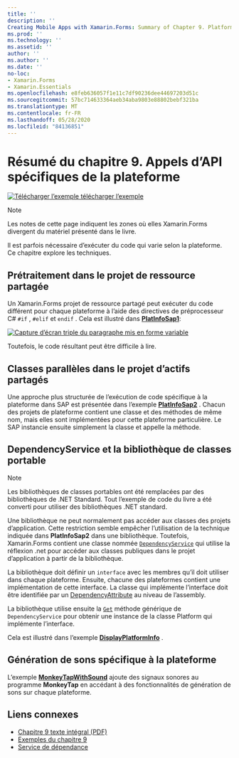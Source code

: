 ```yaml
---
title: ''
description: ''
Creating Mobile Apps with Xamarin.Forms: Summary of Chapter 9. Platform-specific API calls''
ms.prod: ''
ms.technology: ''
ms.assetid: ''
author: ''
ms.author: ''
ms.date: ''
no-loc:
- Xamarin.Forms
- Xamarin.Essentials
ms.openlocfilehash: e8feb636057f1e11c7df90236dee44697203d51c
ms.sourcegitcommit: 57bc714633364aeb34aba9803e88802bebf321ba
ms.translationtype: MT
ms.contentlocale: fr-FR
ms.lasthandoff: 05/28/2020
ms.locfileid: "84136851"
---
```

# <a name="summary-of-chapter-9-platform-specific-api-calls"></a>Résumé du chapitre 9. Appels d’API spécifiques de la plateforme

[![Télécharger ](~/media/shared/download.png) l’exemple télécharger l’exemple](https://github.com/xamarin/xamarin-forms-book-samples/tree/master/Chapter09)

> [!NOTE] 
> Les notes de cette page indiquent les zones où elles Xamarin.Forms divergent du matériel présenté dans le livre.

Il est parfois nécessaire d’exécuter du code qui varie selon la plateforme. Ce chapitre explore les techniques.

## <a name="preprocessing-in-the-shared-asset-project"></a>Prétraitement dans le projet de ressource partagée

Un Xamarin.Forms projet de ressource partagé peut exécuter du code différent pour chaque plateforme à l’aide des directives de préprocesseur C# `#if` , `#elif` et `endif` . Cela est illustré dans [**PlatInfoSap1**](https://github.com/xamarin/xamarin-forms-book-samples/tree/master/Chapter09/PlatInfoSap1):

[![Capture d’écran triple du paragraphe mis en forme variable](images/ch09fg01-small.png "Modèle d’appareil et système d’exploitation")](images/ch09fg01-large.png#lightbox "Modèle d’appareil et système d’exploitation")

Toutefois, le code résultant peut être difficile à lire.

## <a name="parallel-classes-in-the-shared-asset-project"></a>Classes parallèles dans le projet d’actifs partagés

Une approche plus structurée de l’exécution de code spécifique à la plateforme dans SAP est présentée dans l’exemple [**PlatInfoSap2**](https://github.com/xamarin/xamarin-forms-book-samples/tree/master/Chapter09/PlatInfoSap2) . Chacun des projets de plateforme contient une classe et des méthodes de même nom, mais elles sont implémentées pour cette plateforme particulière. Le SAP instancie ensuite simplement la classe et appelle la méthode.

## <a name="dependencyservice-and-the-portable-class-library"></a>DependencyService et la bibliothèque de classes portable

> [!NOTE] 
> Les bibliothèques de classes portables ont été remplacées par des bibliothèques de .NET Standard. Tout l’exemple de code du livre a été converti pour utiliser des bibliothèques .NET standard.

Une bibliothèque ne peut normalement pas accéder aux classes des projets d’application. Cette restriction semble empêcher l’utilisation de la technique indiquée dans **PlatInfoSap2** dans une bibliothèque. Toutefois, Xamarin.Forms contient une classe nommée [`DependencyService`](xref:Xamarin.Forms.DependencyService) qui utilise la réflexion .net pour accéder aux classes publiques dans le projet d’application à partir de la bibliothèque.

La bibliothèque doit définir un `interface` avec les membres qu’il doit utiliser dans chaque plateforme. Ensuite, chacune des plateformes contient une implémentation de cette interface. La classe qui implémente l’interface doit être identifiée par un [DependencyAttribute](xref:Xamarin.Forms.DependencyAttribute) au niveau de l’assembly.

La bibliothèque utilise ensuite la [`Get`](xref:Xamarin.Forms.DependencyService.Get*) méthode générique de `DependencyService` pour obtenir une instance de la classe Platform qui implémente l’interface.

Cela est illustré dans l’exemple [**DisplayPlatformInfo**](https://github.com/xamarin/xamarin-forms-book-samples/tree/master/Chapter09/DisplayPlatformInfo) .

## <a name="platform-specific-sound-generation"></a>Génération de sons spécifique à la plateforme

L’exemple [**MonkeyTapWithSound**](https://github.com/xamarin/xamarin-forms-book-samples/tree/master/Chapter09/MonkeyTapWithSound) ajoute des signaux sonores au programme **MonkeyTap** en accédant à des fonctionnalités de génération de sons sur chaque plateforme.

## <a name="related-links"></a>Liens connexes

- [Chapitre 9 texte intégral (PDF)](https://download.xamarin.com/developer/xamarin-forms-book/XamarinFormsBook-Ch09-Apr2016.pdf)
- [Exemples du chapitre 9](https://github.com/xamarin/xamarin-forms-book-samples/tree/master/Chapter09)
- [Service de dépendance](~/xamarin-forms/app-fundamentals/dependency-service/index.md)
